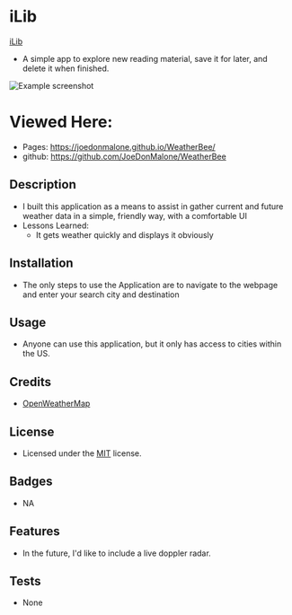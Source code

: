 # iLib
[iLib](https://frozen-castle-25000.herokuapp.com/)

- A simple app to explore new reading material, save it for later, and delete it when finished. 

![Example screenshot](./Assets/Images/Readme_capture.JPG
)

# Viewed Here:
- Pages: https://joedonmalone.github.io/WeatherBee/
- github: https://github.com/JoeDonMalone/WeatherBee

## Description
- I built this application as a means to assist in gather current and future weather data in a simple, friendly way, with a comfortable UI
- Lessons Learned:
  * It gets weather quickly and displays it obviously
## Installation
- The only steps to use the Application are to navigate to the webpage and enter your search city and destination
## Usage
 - Anyone can use this application, but it only has access to cities within the US.
## Credits
 - [OpenWeatherMap](https://www.openweathermap.org/api)
## License
 - Licensed under the [MIT](./Assets/license.txt) license.
## Badges
 - NA
## Features
 - In the future, I'd like to include a live doppler radar.
## Tests
 - None
